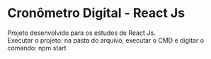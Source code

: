 # Cronômetro Digital - React Js

Projeto desenvolvido para os estudos de React Js.<br>
Executar o projeto: na pasta do arquivo, executar o CMD e digitar o comando: npm start<br>
<img src="/GedsonMonteiro/cronometro-reactJs/raw/master/cronometro.gif" alt="" style="max-width:50%;">
